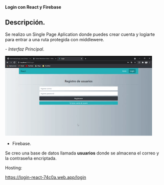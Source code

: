  **Login con React y Firebase**


## Descripción.
Se realizo un Single Page Aplication donde puedes crear cuenta y logiarte para entrar a una ruta protegida con middlewere.

*- Interfaz Principal*.

![](Login-React-Firebase.gif)

- Firebase.

 Se creo una base de datos llamada **usuarios** donde se almacena el correo y la contraseña encriptada.


Hosting:

https://login-react-74c0a.web.app/login
